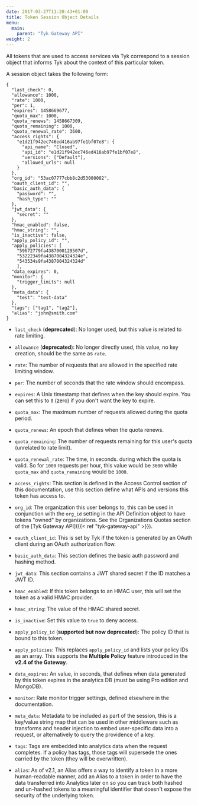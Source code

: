 ```yaml
---
date: 2017-03-27T11:20:43+01:00
title: Token Session Object Details
menu:
  main:
    parent: "Tyk Gateway API"
weight: 2
---
```


All tokens that are used to access services via Tyk correspond to a session object that informs Tyk about the context of this particular token.

A session object takes the following form:

```{.copyWrapper}
{
  "last_check": 0,
  "allowance": 1000,
  "rate": 1000,
  "per": 1,
  "expires": 1458669677,
  "quota_max": 1000,
  "quota_renews": 1458667309,
  "quota_remaining": 1000,
  "quota_renewal_rate": 3600,
  "access_rights": {
    "e1d21f942ec746ed416ab97fe1bf07e8": {
      "api_name": "Closed",
      "api_id": "e1d21f942ec746ed416ab97fe1bf07e8",
      "versions": ["Default"],
      "allowed_urls": null
    }
  },
  "org_id": "53ac07777cbb8c2d53000002",
  "oauth_client_id": "",
  "basic_auth_data": {
    "password": "",
    "hash_type": ""
  },
  "jwt_data": {
    "secret": ""
  },
  "hmac_enabled": false,
  "hmac_string": "",
  "is_inactive": false,
  "apply_policy_id": "",
  "apply_policies": [
    "59672779fa4387000129507d",
    "53222349fa4387004324324e",
    "543534s9fa4387004324324d"
    ],
  "data_expires": 0,
  "monitor": {
    "trigger_limits": null
  },
  "meta_data": {
    "test": "test-data"
  },
  "tags": ["tag1", "tag2"],
  "alias": "john@smith.com"
}
```

- `last_check` (**deprecated**): No longer used, but this value is related to rate limiting.

- `allowance` (**deprecated**): No longer directly used, this value, no key creation, should be the same as `rate`.

- `rate`: The number of requests that are allowed in the specified rate limiting window.

- `per`: The number of seconds that the rate window should encompass.

- `expires`: A Unix timestamp that defines when the key should expire. You can set this to `0` (zero) if you don't want the key to expire.

- `quota_max`: The maximum number of requests allowed during the quota period.

- `quota_renews`: An epoch that defines when the quota renews.

- `quota_remaining`: The number of requests remaining for this user's quota (unrelated to rate limit).

- `quota_renewal_rate`: The time, in seconds. during which the quota is valid. So for `1000` requests per hour, this value would be `3600` while `quota_max` and `quota_remaining` would be `1000`.

- `access_rights`: This section is defined in the Access Control section of this documentation, use this section define what APIs and versions this token has access to.

- `org_id`: The organization this user belongs to, this can be used in conjunction with the `org_id` setting in the API Definition object to have tokens "owned" by organizations. See the Organizations Quotas section of the [Tyk Gateway API]({{< ref "tyk-gateway-api" >}}).

- `oauth_client_id`: This is set by Tyk if the token is generated by an OAuth client during an OAuth authorization flow.

- `basic_auth_data`: This section defines the basic auth password and hashing method.

- `jwt_data`: This section contains a JWT shared secret if the ID matches a JWT ID.

- `hmac_enabled`: If this token belongs to an HMAC user, this will set the token as a valid HMAC provider.

- `hmac_string`: The value of the HMAC shared secret.

- `is_inactive`: Set this value to `true` to deny access.

- `apply_policy_id` (**supported but now deprecated**): The policy ID that is bound to this token.

- `apply_policies`: This replaces `apply_policy_id` and lists your policy IDs as an array. This supports the **Multiple Policy** feature introduced in the **v2.4 of the Gateway**.

- `data_expires`: An value, in seconds, that defines when data generated by this token expires in the analytics DB (must be using Pro edition and MongoDB).

- `monitor`: Rate monitor trigger settings, defined elsewhere in the documentation.

- `meta_data`: Metadata to be included as part of the session, this is a key/value string map that can be used in other middleware such as transforms and header injection to embed user-specific data into a request, or alternatively to query the providence of a key.

- `tags`: Tags are embedded into analytics data when the request completes. If a policy has tags, those tags will supersede the ones carried by the token (they will be overwritten).

- `alias`: As of v2.1, an Alias offers a way to identify a token in a more human-readable manner, add an Alias to a token in order to have the data transferred into Analytics later on so you can track both hashed and un-hashed tokens to a meaningful identifier that doesn't expose the security of the underlying token.
